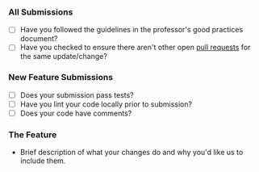 ### All Submissions

- [ ] Have you followed the guidelines in the professor's good practices document?
- [ ] Have you checked to ensure there aren't other open [pull requests](../../../pulls) for the same update/change?

### New Feature Submissions

- [ ] Does your submission pass tests?
- [ ] Have you lint your code locally prior to submission?
- [ ] Does your code have comments?

### The Feature

- Brief description of what your changes do and why you'd like us to include them.
